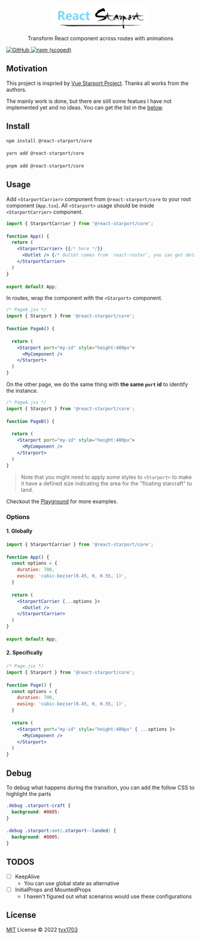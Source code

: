 
<p align="center">
<img height="64" src="./packages/playground/src/logo.svg" alt="React Starport">
</p>

<p align="center">
Transform React component across routes with animations
</p>

<a href="./LICENSE">
<img alt="GitHub" src="https://img.shields.io/github/license/YanxinTang/react-starport">
</a>
<a href="https://www.npmjs.com/package/@react-starport/core">
<img alt="npm (scoped)" src="https://img.shields.io/npm/v/@react-starport/core">
</a>

## Motivation

This project is inspried by [Vue Starport Project](https://github.com/antfu/vue-starport). Thanks all works from the authors.

The mainly work is done, but there are still some featues I have not implemented yet and no ideas.
You can get the list in the [below](#todos).

## Install

```bash
npm install @react-starport/core

yarn add @react-starport/core

pnpm add @react-starport/core
```

## Usage

Add `<StarportCarrier>` component from `@react-starport/core` to your root component (`App.tsx`). All `<Starport>` usage should be inside `<StarportCarrier>` component.

```jsx
import { StarportCarrier } from '@react-starport/core';

function App() {
  return (
    <StarportCarrier> {{/* here */}}    
      <Outlet /> {/* Outlet comes from `react-router`, you can get detail from the doc */}
    </StarportCarrier>
  )
}

export default App;
```

In routes, wrap the component with the `<Starport>` component.

```jsx
/* PageA.jsx */
import { Starport } from '@react-starport/core';

function PageA() {

  return (
    <Starport port="my-id" style="height:400px"> 
      <MyComponent />
    </Starport>
  )
}
```

On the other page, we do the same thing with **the same `port` id** to identify the instance.

```jsx
/* PageA.jsx */
import { Starport } from '@react-starport/core';

function PageB() {

  return (
    <Starport port="my-id" style="height:400px"> 
      <MyComponent />
    </Starport>
  )
}
```

> Note that you might need to apply some styles to `<Starport>` to make it have a defined size indicating the area for the "floating starcraft" to land.

Checkout the [Playground](./packages/playground/) for more examples.

### Options

#### 1. Globally

```jsx
import { StarportCarrier } from '@react-starport/core';

function App() {
  const options = {
    duration: 700,
    easing: 'cubic-bezier(0.45, 0, 0.55, 1)',
  }

  return (
    <StarportCarrier {...options }> 
      <Outlet />
    </StarportCarrier>
  )
}

export default App;
```

#### 2. Specifically

```jsx
/* Page.jsx */
import { Starport } from '@react-starport/core';

function Page() {
  const options = {
    duration: 700,
    easing: 'cubic-bezier(0.45, 0, 0.55, 1)',
  }

  return (
    <Starport port="my-id" style="height:400px" { ...options }> 
      <MyComponent />
    </Starport>
  )
}
```

## Debug

To debug what happens during the transition, you can add the follow CSS to highlight the parts

```css
.debug .starport-craft {
  background: #0805;
}

.debug .starport:not(.starport--landed) {
  background: #8005;
}
```

## TODOS

- [ ] KeepAlive
  - You can use global state as alternative
- [ ] InitialProps and MountedProps
  - I haven't figured out what scenarios would use these configurations

## License

[MIT](./LICENSE) License © 2022 [tyx1703](https://github.com/YanxinTang)
